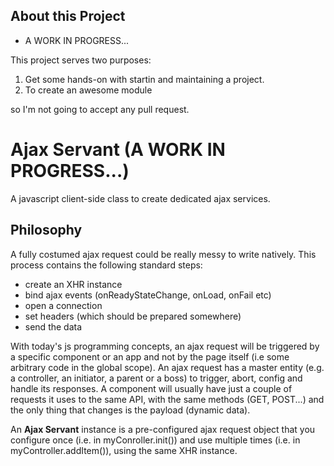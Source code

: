 About this Project
------------------

- A WORK IN PROGRESS...

This project serves two purposes:
  1. Get some hands-on with startin and maintaining a project.
  2. To create an awesome module

so I'm not going to accept any pull request.


Ajax Servant (A WORK IN PROGRESS...)
============
A javascript client-side class to create dedicated ajax services.

Philosophy
----------
A fully costumed ajax request could be really messy to write natively. This process contains the following standard steps:
  * create an XHR instance
  * bind ajax events (onReadyStateChange, onLoad, onFail etc)
  * open a connection
  * set headers (which should be prepared somewhere)
  * send the data

With today's js programming concepts, an ajax request will be triggered by a specific component or an app and not by the page itself (i.e some arbitrary code in the global scope). An ajax request has a master entity (e.g. a controller, an initiator, a parent or a boss) to trigger, abort, config and handle its responses.
A component will usually have just a couple of requests it uses to the same API, with the same methods (GET, POST...) and the only thing that changes is the payload (dynamic data).

An **Ajax Servant** instance is a pre-configured ajax request object that you configure once (i.e. in myConroller.init()) and use multiple times (i.e. in myController.addItem()), using the same XHR instance.

